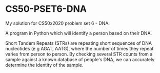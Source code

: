 # CS50-PSET6-DNA
My solution for CS50x2020 problem set 6 - DNA.

A program in Python which will identify a person based on their DNA.

Short Tandem Repeats (STRs) are repeating short sequences of DNA nucleotides (e.g AGAT, AATG), where the number of times they repeat varies from person to person. By checking several STR counts from a sample against a known database of people's DNA, we can accurately determine the identity of the sample.
